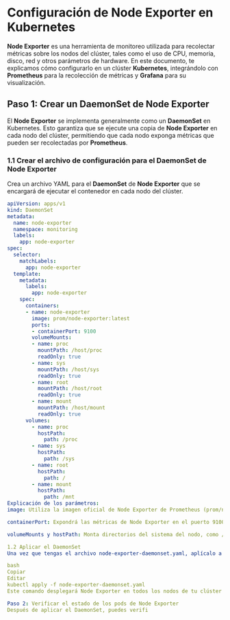 # Configuración de Node Exporter en Kubernetes

**Node Exporter** es una herramienta de monitoreo utilizada para recolectar métricas sobre los nodos del clúster, tales como el uso de CPU, memoria, disco, red y otros parámetros de hardware. En este documento, te explicamos cómo configurarlo en un clúster **Kubernetes**, integrándolo con **Prometheus** para la recolección de métricas y **Grafana** para su visualización.

## Paso 1: Crear un DaemonSet de Node Exporter

El **Node Exporter** se implementa generalmente como un **DaemonSet** en Kubernetes. Esto garantiza que se ejecute una copia de **Node Exporter** en cada nodo del clúster, permitiendo que cada nodo exponga métricas que pueden ser recolectadas por **Prometheus**.

### 1.1 Crear el archivo de configuración para el DaemonSet de Node Exporter

Crea un archivo YAML para el **DaemonSet** de **Node Exporter** que se encargará de ejecutar el contenedor en cada nodo del clúster.

```yaml
apiVersion: apps/v1
kind: DaemonSet
metadata:
  name: node-exporter
  namespace: monitoring
  labels:
    app: node-exporter
spec:
  selector:
    matchLabels:
      app: node-exporter
  template:
    metadata:
      labels:
        app: node-exporter
    spec:
      containers:
      - name: node-exporter
        image: prom/node-exporter:latest
        ports:
        - containerPort: 9100
        volumeMounts:
        - name: proc
          mountPath: /host/proc
          readOnly: true
        - name: sys
          mountPath: /host/sys
          readOnly: true
        - name: root
          mountPath: /host/root
          readOnly: true
        - name: mount
          mountPath: /host/mount
          readOnly: true
      volumes:
        - name: proc
          hostPath:
            path: /proc
        - name: sys
          hostPath:
            path: /sys
        - name: root
          hostPath:
            path: /
        - name: mount
          hostPath:
            path: /mnt
Explicación de los parámetros:
image: Utiliza la imagen oficial de Node Exporter de Prometheus (prom/node-exporter:latest).

containerPort: Expondrá las métricas de Node Exporter en el puerto 9100.

volumeMounts y hostPath: Monta directorios del sistema del nodo, como /proc, /sys, /, y /mnt, lo cual es necesario para obtener métricas sobre el sistema de archivos, red y otros parámetros de hardware del nodo.

1.2 Aplicar el DaemonSet
Una vez que tengas el archivo node-exporter-daemonset.yaml, aplícalo a tu clúster Kubernetes con el siguiente comando:

bash
Copiar
Editar
kubectl apply -f node-exporter-daemonset.yaml
Este comando desplegará Node Exporter en todos los nodos de tu clúster de Kubernetes, garantizando que las métricas sean expuestas.

Paso 2: Verificar el estado de los pods de Node Exporter
Después de aplicar el DaemonSet, puedes verifi